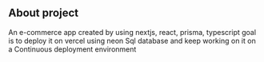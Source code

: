 ## About project

An e-commerce app created by using nextjs, react, prisma, typescript
goal is to deploy it on vercel using neon Sql database and keep working on it on a Continuous deployment environment
